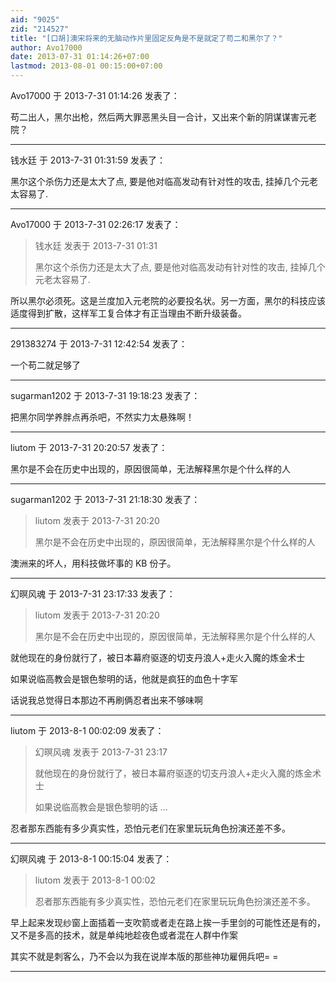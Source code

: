 ```yaml
---
aid: "9025"
zid: "214527"
title: "[口胡]澳宋将来的无脑动作片里固定反角是不是就定了苟二和黑尔了？"
author: Avo17000
date: 2013-07-31 01:14:26+07:00
lastmod: 2013-08-01 00:15:00+07:00
---
```


Avo17000 于 2013-7-31 01:14:26 发表了：

苟二出人，黑尔出枪，然后两大罪恶黑头目一合计，又出来个新的阴谋谋害元老院？

---

钱水廷 于 2013-7-31 01:31:59 发表了：

黑尔这个杀伤力还是太大了点, 要是他对临高发动有针对性的攻击, 挂掉几个元老太容易了.

---

Avo17000 于 2013-7-31 02:26:17 发表了：

> 钱水廷 发表于 2013-7-31 01:31
>
> 黑尔这个杀伤力还是太大了点, 要是他对临高发动有针对性的攻击, 挂掉几个元老太容易了.

所以黑尔必须死。这是兰度加入元老院的必要投名状。另一方面，黑尔的科技应该适度得到扩散，这样军工复合体才有正当理由不断升级装备。

---

291383274 于 2013-7-31 12:42:54 发表了：

一个苟二就足够了

---

sugarman1202 于 2013-7-31 19:18:23 发表了：

把黑尔同学养胖点再杀吧，不然实力太悬殊啊！

---

liutom 于 2013-7-31 20:20:57 发表了：

黑尔是不会在历史中出现的，原因很简单，无法解释黑尔是个什么样的人

---

sugarman1202 于 2013-7-31 21:18:30 发表了：

> liutom 发表于 2013-7-31 20:20
>
> 黑尔是不会在历史中出现的，原因很简单，无法解释黑尔是个什么样的人

澳洲来的坏人，用科技做坏事的 KB 份子。

---

幻暝风魂 于 2013-7-31 23:17:33 发表了：

> liutom 发表于 2013-7-31 20:20
>
> 黑尔是不会在历史中出现的，原因很简单，无法解释黑尔是个什么样的人

就他现在的身份就行了，被日本幕府驱逐的切支丹浪人+走火入魔的炼金术士

如果说临高教会是银色黎明的话，他就是疯狂的血色十字军

话说我总觉得日本那边不再刷俩忍者出来不够味啊

---

liutom 于 2013-8-1 00:02:09 发表了：

> 幻暝风魂 发表于 2013-7-31 23:17
>
> 就他现在的身份就行了，被日本幕府驱逐的切支丹浪人+走火入魔的炼金术士
>
> 如果说临高教会是银色黎明的话 ...

忍者那东西能有多少真实性，恐怕元老们在家里玩玩角色扮演还差不多。

---

幻暝风魂 于 2013-8-1 00:15:04 发表了：

> liutom 发表于 2013-8-1 00:02
>
> 忍者那东西能有多少真实性，恐怕元老们在家里玩玩角色扮演还差不多。

早上起来发现纱窗上面插着一支吹箭或者走在路上挨一手里剑的可能性还是有的，又不是多高的技术，就是单纯地趁夜色或者混在人群中作案

其实不就是刺客么，乃不会以为我在说岸本版的那些神功雇佣兵吧= =

---
